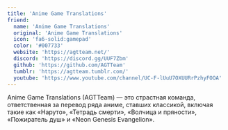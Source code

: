 ```yaml
---
title: 'Anime Game Translations'
friend:
  name: 'Anime Game Translations'
  original: 'Anime Game Translations'
  icon: 'fa6-solid:gamepad'
  color: '#007733'
  website: 'https://agtteam.net/'
  discord: 'https://discord.gg/UUF7Zbm'
  github: 'https://github.com/AGTTeam'
  tumblr: 'https://agtteam.tumblr.com/'
  youtube: 'https://www.youtube.com/channel/UC-F-lUuU7OXUURrPzhyFOOA'
---
```


Anime Game Translations (AGTTeam) — это страстная команда, ответственная за перевод ряда аниме, ставших классикой, включая такие как «Наруто», «Тетрадь смерти», «Волчица и пряности», «Пожиратель душ» и «Neon Genesis Evangelion».